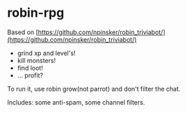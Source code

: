# robin-rpg

Based on [https://github.com/npinsker/robin_triviabot/](https://github.com/npinsker/robin_triviabot/)
 * grind xp and level's!
 * kill monsters!
 * find loot!
 * ... profit? 

To run it, use robin grow(not parrot) and don't filter the chat.
 
Includes: some anti-spam, some channel filters. 